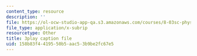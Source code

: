```yaml
---
content_type: resource
description: ''
file: https://ol-ocw-studio-app-qa.s3.amazonaws.com/courses/8-03sc-physics-iii-vibrations-and-waves-fall-2016/158b83f4419550b5aac53b9be2fc67e5_FY6iXM9X5Fo.vtt
file_type: application/x-subrip
resourcetype: Other
title: 3play caption file
uid: 158b83f4-4195-50b5-aac5-3b9be2fc67e5
---
```

